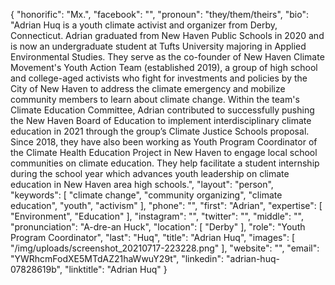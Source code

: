 {
  "honorific": "Mx.",
  "facebook": "",
  "pronoun": "they/them/theirs",
  "bio": "Adrian Huq is a youth climate activist and organizer from Derby, Connecticut. Adrian graduated from New Haven Public Schools in 2020 and is now an undergraduate student at Tufts University majoring in Applied Environmental Studies. They serve as the co-founder of New Haven Climate Movement's Youth Action Team (established 2019), a group of high school and college-aged activists who fight for investments and policies by the City of New Haven to address the climate emergency and mobilize community members to learn about climate change. Within the team's Climate Education Committee, Adrian contributed to successfully pushing the New Haven Board of Education to implement interdisciplinary climate education in 2021 through the group’s Climate Justice Schools proposal. Since 2018, they have also been working as Youth Program Coordinator of the Climate Health Education Project in New Haven to engage local school communities on climate education. They help facilitate a student internship during the school year which advances youth leadership on climate education in New Haven area high schools.",
  "layout": "person",
  "keywords": [
    "climate change",
    "community organizing",
    "climate education",
    "youth",
    "activism"
  ],
  "phone": "",
  "first": "Adrian",
  "expertise": [
    "Environment",
    "Education"
  ],
  "instagram": "",
  "twitter": "",
  "middle": "",
  "pronunciation": "A-dre-an Huck",
  "location": [
    "Derby"
  ],
  "role": "Youth Program Coordinator",
  "last": "Huq",
  "title": "Adrian Huq",
  "images": [
    "/img/uploads/screenshot_20210717-223228.png"
  ],
  "website": "",
  "email": "YWRhcmFodXE5MTdAZ21haWwuY29t",
  "linkedin": "adrian-huq-07828619b",
  "linktitle": "Adrian Huq"
}